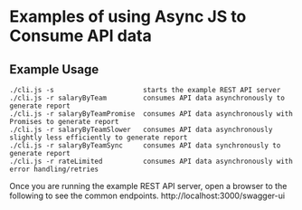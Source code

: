 # Examples of using Async JS to Consume API data

## Example Usage
```
./cli.js -s                      starts the example REST API server
./cli.js -r salaryByTeam         consumes API data asynchronously to generate report
./cli.js -r salaryByTeamPromise  consumes API data asynchronously with Promises to generate report
./cli.js -r salaryByTeamSlower   consumes API data asynchronously slightly less efficiently to generate report
./cli.js -r salaryByTeamSync     consumes API data synchronously to generate report
./cli.js -r rateLimited          consumes API data asynchronously with error handling/retries
```

Once you are running the example REST API server, open a browser to the following to see the common endpoints.
http://localhost:3000/swagger-ui

